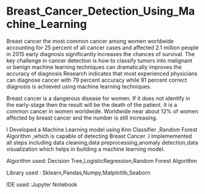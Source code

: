 # Breast_Cancer_Detection_Using_Machine_Learning

Breast cancer the most common cancer among women worldwide accounting for 25 percent of all cancer cases and affected 2.1 million people in 2015 early diagnosis significantly increases the chances of survival.
The key challenge in cancer detection is how to classify tumors into malignant or benign machine learning techniques can dramatically improves the accuracy of diagnosis
Research indicates that most experienced physicians can diagnose cancer with 79 percent accuracy while 91 percent correct diagnosis is achieved using machine learning techniques.

Breast cancer is a dangerous disease for women. If it does not identify in the early-stage then the result will be the death of the patient. It is a common cancer in women worldwide. Worldwide near about 12% of women affected by breast cancer and the number is still increasing.

I Developed a Machine Learning model using Knn Classifier ,Random Forest Algorithm ,which is capable of detecting Breast Cancer .I Implememented all steps including data cleaning,data preprocessing,anomaly detection,data visualization which helps in building a machine learning model.
 

Algorithm used: Decision Tree,LogisticRegression,Random Forest Algorithm

Library used : Sklearn,Pandas,Numpy,Matplotlib,Seaborn

IDE used :Jupyter Notebook

